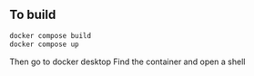 ## To build

```bash
docker compose build
docker compose up
```

Then go to docker desktop
Find the container and open a shell
